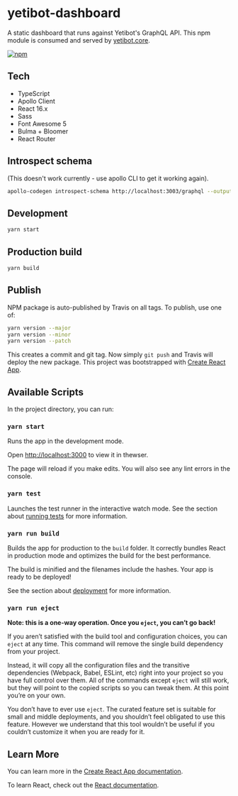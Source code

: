 # yetibot-dashboard

A static dashboard that runs against Yetibot's GraphQL API. This npm module is
consumed and served by [yetibot.core](https://github.com/yetibot/yetibot.core).

[![npm](https://img.shields.io/npm/v/yetibot-dashboard.svg?style=for-the-badge)](https://www.npmjs.com/package/yetibot-dashboard)

## Tech

- TypeScript
- Apollo Client
- React 16.x
- Sass
- Font Awesome 5
- Bulma + Bloomer
- React Router

## Introspect schema

(This doesn't work currently - use apollo CLI to get it working again).

```bash
apollo-codegen introspect-schema http://localhost:3003/graphql --output schema.json
```

## Development

```sh
yarn start
```

## Production build

```sh
yarn build
```

## Publish

NPM package is auto-published by Travis on all tags. To publish, use one of:

```bash
yarn version --major
yarn version --minor
yarn version --patch
```

This creates a commit and git tag. Now simply `git push` and Travis will
deploy the new package.
This project was bootstrapped with [Create React App](https://github.com/facebook/create-react-app).

## Available Scripts

In the project directory, you can run:

### `yarn start`

Runs the app in the development mode.

Open [http://localhost:3000](http://localhost:3000) to view it in thewser.

The page will reload if you make edits. You will also see any lint errors in the
console.

### `yarn test`

Launches the test runner in the interactive watch mode. See the section
about [running
tests](https://facebook.github.io/create-react-app/docs/running-tests) for more
information.

### `yarn run build`

Builds the app for production to the `build` folder. It correctly bundles
React in production mode and optimizes the build for the best performance.

The build is minified and the filenames include the hashes. Your app is
ready to be deployed!

See the section about
[deployment](https://facebook.github.io/create-react-app/docs/deployment) for
more information.

### `yarn run eject`

**Note: this is a one-way operation. Once you `eject`, you can’t go back!**

If you aren’t satisfied with the build tool and configuration choices, you can
`eject` at any time. This command will remove the single build dependency from
your project.

Instead, it will copy all the configuration files and the transitive
dependencies (Webpack, Babel, ESLint, etc) right into your project so you have
full control over them. All of the commands except `eject` will still work, but
they will point to the copied scripts so you can tweak them. At this point
you’re on your own.

You don’t have to ever use `eject`. The curated feature set is suitable for
small and middle deployments, and you shouldn’t feel obligated to use this
feature. However we understand that this tool wouldn’t be useful if you couldn’t
customize it when you are ready for it.

## Learn More

You can learn more in the [Create React App
documentation](https://facebook.github.io/create-react-app/docs/getting-started).

To learn React, check out the [React documentation](https://reactjs.org/).
